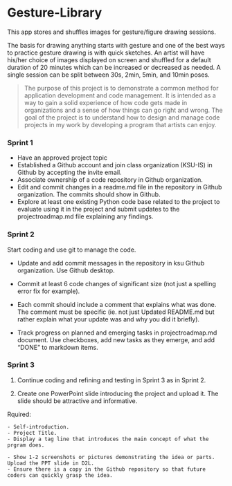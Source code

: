 # Gesture-Library
This app stores and shuffles images for gesture/figure drawing sessions.

The basis for drawing anything starts with gesture and one of the best ways to practice gesture drawing is with quick sketches. An artist will have his/her choice of images
displayed on screen and shuffled for a default duration of 20 minutes which can be increased or decreased as needed. A single session can be split between 30s, 2min, 5min, and
10min poses.

> The purpose of this project is to demonstrate a common method for application development and code management. It is intended as a way to gain a solid experience of how code gets made in organizations and a sense of how things can go right and wrong. The goal of the project is to understand how to design and manage code projects in my work by developing a program that artists can enjoy. 


### Sprint 1   

- Have an approved project topic
- Established a Github account and join class organization (KSU-IS) in Github by accepting the invite email.
- Associate ownership of a code repository in Github organization.
- Edit and commit changes in a readme.md file in the repository in Github organization. The commits should show in Github.
- Explore at least one existing Python code base related to the project to evaluate using it in the project and submit updates to the projectroadmap.md file explaining any findings. 


### Sprint 2  

Start coding and use git to manage the code. 

- Update and add commit messages in the repository in ksu Github organization. Use Github desktop. 
- Commit at least 6 code changes of significant size (not just a spelling error fix for example). 
- Each commit should include a comment that explains what was done. The comment must be specific (ie. not just Updated README.md but rather explain what your update was and why you did it briefly).

- Track progress on planned and emerging tasks in projectroadmap.md document. Use checkboxes, add new tasks as they emerge, and add “DONE” to markdown items.


###  Sprint 3  

1. Continue coding and refining and testing in Sprint 3 as in Sprint 2.

2. Create one PowerPoint slide introducing the project and upload it. The slide should be attractive and informative. 

Rquired:
```
- Self-introduction.
- Project Title.
- Display a tag line that introduces the main concept of what the prgram does.

- Show 1-2 screenshots or pictures demonstrating the idea or parts. Upload the PPT slide in D2L. 
- Ensure there is a copy in the Github repository so that future coders can quickly grasp the idea.
```
